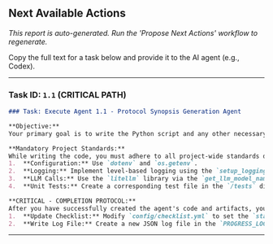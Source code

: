 ## Next Available Actions

*This report is auto-generated. Run the 'Propose Next Actions' workflow to regenerate.*

Copy the full text for a task below and provide it to the AI agent (e.g., Codex).

---

### Task ID: `1.1` (CRITICAL PATH)
```markdown
### Task: Execute Agent 1.1 - Protocol Synopsis Generation Agent

**Objective:**
Your primary goal is to write the Python script and any other necessary artifacts to fulfill the objective for Agent 1.1. Refer to `config/agents.md` for the detailed business logic, inputs, and outputs.

**Mandatory Project Standards:**
While writing the code, you must adhere to all project-wide standards defined in the root `AGENTS.md` file, including:
1.  **Configuration:** Use `dotenv` and `os.getenv`.
2.  **Logging:** Implement level-based logging using the `setup_logging` utility.
3.  **LLM Calls:** Use the `litellm` library via the `get_llm_model_name` utility.
4.  **Unit Tests:** Create a corresponding test file in the `/tests` directory and mock all external calls.

**CRITICAL - COMPLETION PROTOCOL:**
After you have successfully created the agent's code and artifacts, you **must** perform the following two final actions to complete this task:
1.  **Update Checklist:** Modify `config/checklist.yml` to set the `status` for `agentId: 1.1` to `100` (or a partial percentage if not fully complete).
2.  **Write Log File:** Create a new JSON log file in the `PROGRESS_LOGS/new/` directory. The file should be named in the format `1.1-<status>-<timestamp>.json` and contain a summary of the work completed.
```

---

